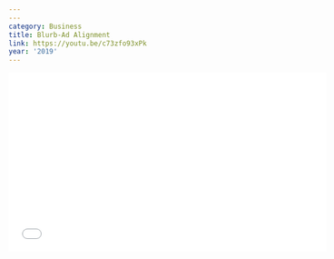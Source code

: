 ```yaml
---
---
category: Business
title: Blurb-Ad Alignment
link: https://youtu.be/c73zfo93xPk
year: '2019'
---
```

<iframe width="560" height="315" src="{{ page.link }}" frameborder="0" allowfullscreen></iframe>
